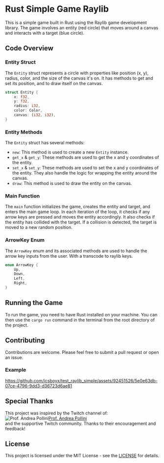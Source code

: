 # Rust Simple Game Raylib

This is a simple game built in Rust using the Raylib game development library. The game involves an entity (red circle) that moves around a canvas and interacts with a target (blue circle).

## Code Overview

### Entity Struct

The `Entity` struct represents a circle with properties like position (x, y), radius, color, and the size of the canvas it's on. It has methods to get and set its position, and to draw itself on the canvas.

```rust
struct Entity {
    x: f32,
    y: f32,
    radius: i32,
    color: Color,
    canvas: (i32, i32),
}
```

### Entity Methods

The `Entity` struct has several methods:

- `new`: This method is used to create a new `Entity` instance.
- `get_x` & `get_y`: These methods are used to get the x and y coordinates of the entity.
- `set_x` & `set_y`: These methods are used to set the x and y coordinates of the entity. They also handle the logic for wrapping the entity around the canvas.
- `draw`: This method is used to draw the entity on the canvas.

### Main Function

The `main` function initializes the game, creates the entity and target, and enters the main game loop. In each iteration of the loop, it checks if any arrow keys are pressed and moves the entity accordingly. It also checks if the entity has collided with the target. If a collision is detected, the target is moved to a new random position.

### ArrowKey Enum

The `ArrowKey` enum and its associated methods are used to handle the arrow key inputs from the user.
With a transcode to raylib keys.

```rust
enum ArrowKey {
    Up,
    Down,
    Left,
    Right,
}
```

## Running the Game

To run the game, you need to have Rust installed on your machine. You can then use the `cargo run` command in the terminal from the root directory of the project.

## Contributing

Contributions are welcome. Please feel free to submit a pull request or open an issue.


### Example
https://github.com/icsboyx/test_raylib_simple/assets/92451526/5e0e63db-07ce-4796-9dd3-d36723d6ae81



## Special Thanks

This project was inspired by the Twitch channel of:\
![Prof. Andrea Pollini](https://static-cdn.jtvnw.net/jtv_user_pictures/b4199595-d595-4788-9f04-f4aa370e902a-profile_image-70x70.png)[Prof. Andrea Pollini](https://www.twitch.tv/profandreapollini)\
and  the supportive Twitch community. Thanks to their encouragement and feedback!



## License

This project is licensed under the MIT License - see the [LICENSE](https://www.mit.edu/~amini/LICENSE.md) for details.
